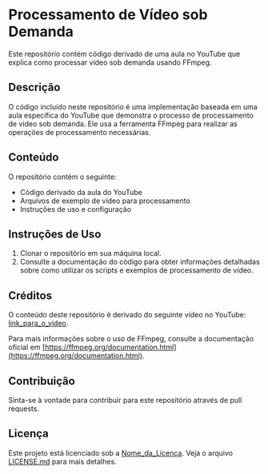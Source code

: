 # Processamento de Vídeo sob Demanda

Este repositório contém código derivado de uma aula no YouTube que explica como processar vídeo sob demanda usando FFmpeg.

## Descrição

O código incluído neste repositório é uma implementação baseada em uma aula específica do YouTube que demonstra o processo de processamento de vídeo sob demanda. Ele usa a ferramenta FFmpeg para realizar as operações de processamento necessárias.

## Conteúdo

O repositório contém o seguinte:

- Código derivado da aula do YouTube
- Arquivos de exemplo de vídeo para processamento
- Instruções de uso e configuração

## Instruções de Uso

1. Clonar o repositório em sua máquina local.
2. Consulte a documentação do código para obter informações detalhadas sobre como utilizar os scripts e exemplos de processamento de vídeo.

## Créditos

O conteúdo deste repositório é derivado do seguinte vídeo no YouTube: [link_para_o_video](https://www.youtube.com/watch?v=RixFzeltO68).

Para mais informações sobre o uso de FFmpeg, consulte a documentação oficial em [https://ffmpeg.org/documentation.html](https://ffmpeg.org/documentation.html).

## Contribuição

Sinta-se à vontade para contribuir para este repositório através de pull requests.

## Licença

Este projeto está licenciado sob a [Nome_da_Licença](URL_da_Licença). Veja o arquivo [LICENSE.md](LICENSE.md) para mais detalhes.
